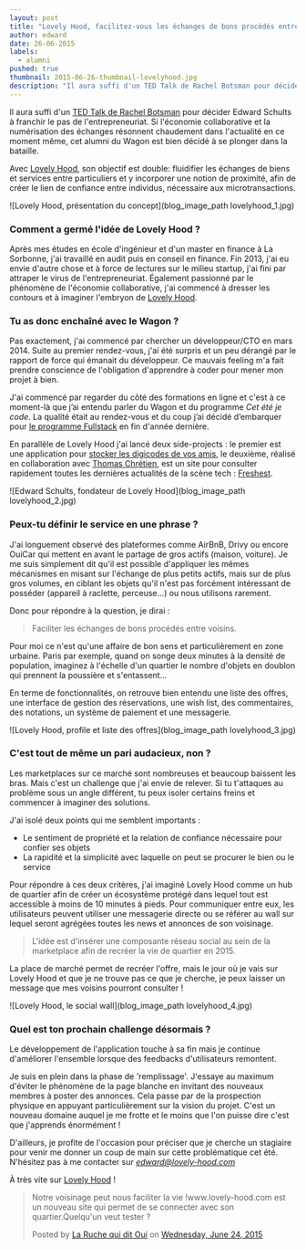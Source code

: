 ```yaml
---
layout: post
title: "Lovely Hood, facilitez-vous les échanges de bons procédés entre voisins"
author: edward
date: 26-06-2015
labels:
  - alumni
pushed: true
thumbnail: 2015-06-26-thumbnail-lovelyhood.jpg
description: "Il aura suffi d'un TED Talk de Rachel Botsman pour décider Edward Schults, alumni du Wagon, à franchir le pas de l'entrepreneuriat. Avec sa marketplace Lovely Hood, ce dernier souhaite faciliter les échanges de bons procédés entre voisins. Découvrez son projet sans plus attendre !"
---
```


Il aura suffi d'un [TED Talk de Rachel Botsman](http://www.ted.com/talks/rachel_botsman_the_case_for_collaborative_consumption?language=en) pour décider Edward Schults à franchir le pas de l'entrepreneuriat. Si l'économie collaborative et la numérisation des échanges résonnent chaudement dans l'actualité en ce moment même, cet alumni du Wagon est bien décidé à se plonger dans la bataille.

Avec [Lovely Hood](https://www.lovely-hood.com/), son objectif est double: fluidifier les échanges de biens et services entre particuliers et y incorporer une notion de proximité, afin de créer le lien de confiance entre individus, nécessaire aux microtransactions.

![Lovely Hood, présentation du concept](blog_image_path lovelyhood_1.jpg)


### Comment a germé l'idée de Lovely Hood ?

Après mes études en école d'ingénieur et d'un master en finance à La Sorbonne, j'ai travaillé en audit puis en conseil en finance. Fin 2013, j'ai eu envie d'autre chose et à force de lectures sur le milieu startup, j'ai fini par attraper le virus de l'entrepreneuriat. Également passionné par le phénomène de l'économie collaborative, j'ai commencé à dresser les contours et à imaginer l'embryon de [Lovely Hood](https://www.lovely-hood.com/).


### Tu as donc enchaîné avec le Wagon ?

Pas exactement, j'ai commencé par chercher un développeur/CTO en mars 2014. Suite au premier rendez-vous, j'ai été surpris et un peu dérangé par le rapport de force qui émanait du développeur. Ce mauvais feeling m'a fait prendre conscience de l'obligation d'apprendre à coder pour mener mon projet à bien.

J'ai commencé par regarder du côté des formations en ligne et c'est à ce moment-là que j’ai entendu parler du Wagon et du programme *Cet été je code*. La qualité était au rendez-vous et du coup j’ai décidé d’embarquer pour [le programme Fullstack](http://www.lewagon.org/programme) en fin d'année dernière.

En parallèle de Lovely Hood j'ai lancé deux side-projects : le premier est une application pour [stocker les digicodes de vos amis]( https://digicode.herokuapp.com), le deuxième, réalisé en collaboration avec [Thomas Chrétien](https://twitter.com/tchret), est un site pour consulter rapidement toutes les dernières actualités de la scène tech : [Freshest](http://www.frshst.com/).

![Edward Schults, fondateur de Lovely Hood](blog_image_path lovelyhood_2.jpg)


### Peux-tu définir le service en une phrase ?

J'ai longuement observé des plateformes comme AirBnB, Drivy ou encore OuiCar qui mettent en avant le partage de gros actifs (maison, voiture). Je me suis simplement dit qu'il est possible d'appliquer les mêmes mécanismes en misant sur l'échange de plus petits actifs, mais sur de plus gros volumes, en ciblant les objets qu'il n'est pas forcément intéressant de posséder (appareil à raclette, perceuse...) ou nous utilisons rarement.

Donc pour répondre à la question, je dirai :

> Faciliter les échanges de bons procédés entre voisins.

Pour moi ce n'est qu'une affaire de bon sens et particulièrement en zone urbaine. Paris par exemple, quand on songe deux minutes à la densité de population, imaginez à l'échelle d'un quartier le nombre d'objets en doublon qui prennent la poussière et s'entassent...

En terme de fonctionnalités, on retrouve bien entendu une liste des offres, une interface de gestion des réservations, une wish list, des commentaires, des notations, un système de paiement et une messagerie.

![Lovely Hood, profile et liste des offres](blog_image_path lovelyhood_3.jpg)


### C'est tout de même un pari audacieux, non ?

Les marketplaces sur ce marché sont nombreuses et beaucoup baissent les bras. Mais c'est un challenge que j'ai envie de relever. Si tu t'attaques au problème sous un angle différent, tu peux isoler certains freins et commencer à imaginer des solutions.

J'ai isolé deux points qui me semblent importants :

- Le sentiment de propriété et la relation de confiance nécessaire pour confier ses objets
- La rapidité et la simplicité avec laquelle on peut se procurer le bien ou le service

Pour répondre à ces deux critères, j'ai imaginé Lovely Hood comme un hub de quartier afin de créer un écosystème protégé dans lequel tout est accessible à moins de 10 minutes à pieds. Pour communiquer entre eux, les utilisateurs peuvent utiliser une messagerie directe ou se référer au wall sur lequel seront agrégées toutes les news et annonces de son voisinage.

> L'idée est d'insérer une composante réseau social au sein de la marketplace afin de recréer la vie de quartier en 2015.

La place de marché permet de recréer l'offre, mais le jour où je vais sur Lovely Hood et que je ne trouve pas ce que je cherche, je peux laisser un message que mes voisins pourront consulter !

![Lovely Hood, le social wall](blog_image_path lovelyhood_4.jpg)


### Quel est ton prochain challenge désormais ?

Le développement de l'application touche à sa fin mais je continue d'améliorer l'ensemble lorsque des feedbacks d'utilisateurs remontent.

Je suis en plein dans la phase de 'remplissage'. J'essaye au maximum d'éviter le phénomène de la page blanche en invitant des nouveaux membres à poster des annonces. Cela passe par de la prospection physique en appuyant particulièrement sur la vision du projet. C'est un nouveau domaine auquel je me frotte et le moins que l'on puisse dire c'est que j'apprends énormément !

D'ailleurs, je profite de l'occasion pour préciser que je cherche un stagiaire pour venir me donner un coup de main sur cette problématique cet été. N'hésitez pas à me contacter sur *edward@lovely-hood.com*

À très vite sur [Lovely Hood](https://www.lovely-hood.com/) !


<div class="embed-fb">
  <div id="fb-root"></div><script>(function(d, s, id) {  var js, fjs = d.getElementsByTagName(s)[0];  if (d.getElementById(id)) return;  js = d.createElement(s); js.id = id;  js.src = "//connect.facebook.net/en_US/sdk.js#xfbml=1&version=v2.3";  fjs.parentNode.insertBefore(js, fjs);}(document, 'script', 'facebook-jssdk'));</script><div class="fb-post" data-href="https://www.facebook.com/laruchequiditoui/posts/1013752228649725" data-width="500"><div class="fb-xfbml-parse-ignore"><blockquote cite="https://www.facebook.com/laruchequiditoui/posts/1013752228649725"><p>Notre voisinage peut nous faciliter la vie !www.lovely-hood.com est un nouveau site qui permet de se connecter avec son quartier.Quelqu&#039;un veut tester ?</p>Posted by <a href="https://www.facebook.com/laruchequiditoui">La Ruche qui dit Oui</a> on&nbsp;<a href="https://www.facebook.com/laruchequiditoui/posts/1013752228649725">Wednesday, June 24, 2015</a></blockquote></div></div>
</div>

